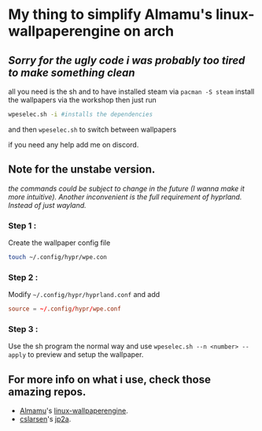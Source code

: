# My thing to simplify Almamu's linux-wallpaperengine on arch
*Sorry for the ugly code i was probably too tired to make something clean*
--
all you need is the sh and to have installed steam via 
```pacman -S steam```
install the wallpapers via the workshop
then just run 
```sh
wpeselec.sh -i #installs the dependencies
```
and then `wpeselec.sh` to switch between wallpapers

if you need any help add me on discord.
## Note for the unstabe version.
*the commands could be subject to change in the future (I wanna make it more intuitive).
Another inconvenient is the full requirement of hyprland. Instead of just wayland.*

### Step 1 :
Create the wallpaper config file
```sh
touch ~/.config/hypr/wpe.con
```

### Step 2 :
Modify `~/.config/hypr/hyprland.conf` and add 
```conf
source = ~/.config/hypr/wpe.conf
```

### Step 3 :
Use the sh program the normal way and use `wpeselec.sh --n <number> --apply` to preview and setup the wallpaper.


## For more info on what i use, check those amazing repos.
>>>
- [Almamu](https://github.com/Almamu)'s [linux-wallpaperengine](https://github.com/Almamu/linux-wallpaperengine).
- [cslarsen](https://github.com/cslarsen)'s [jp2a](https://github.com/cslarsen/jp2a).
>>>

